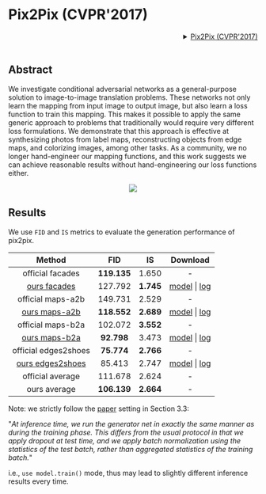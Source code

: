 # Pix2Pix (CVPR'2017)

<!-- [ALGORITHM] -->
<details>
<summary align="right"><a href="https://arxiv.org/abs/1611.07004">Pix2Pix (CVPR'2017)</a></summary>

```bibtex
@inproceedings{isola2017image,
  title={Image-to-image translation with conditional adversarial networks},
  author={Isola, Phillip and Zhu, Jun-Yan and Zhou, Tinghui and Efros, Alexei A},
  booktitle={Proceedings of the IEEE conference on computer vision and pattern recognition},
  pages={1125--1134},
  year={2017}
}
```

</details>

<br/>

## Abstract

We investigate conditional adversarial networks as a general-purpose solution to image-to-image translation problems. These networks not only learn the mapping from input image to output image, but also learn a loss function to train this mapping. This makes it possible to apply the same generic approach to problems that traditionally would require very different loss formulations. We demonstrate that this approach is effective at synthesizing photos from label maps, reconstructing objects from edge maps, and colorizing images, among other tasks. As a community, we no longer hand-engineer our mapping functions, and this work suggests we can achieve reasonable results without hand-engineering our loss functions either.

<p align="center">
  <img src="https://user-images.githubusercontent.com/12726765/144200620-8715c40b-e9eb-4f98-b8b9-cff28167655a.png" />
</p>

## Results

We use `FID` and `IS` metrics to evaluate the generation performance of pix2pix.

| Method | FID | IS  | Download |
| :----: | :-: | :-: | :------: |
| official facades | **119.135** | 1.650 | - |
| [ours facades](/configs/synthesizers/pix2pix/pix2pix_vanilla_unet_bn_1x1_80k_facades.py) | 127.792 | **1.745** | [model](https://download.openmmlab.com/mmediting/synthesizers/pix2pix/pix2pix_facades/pix2pix_vanilla_unet_bn_1x1_80k_facades_20200524-6206de67.pth) \| [log](https://download.openmmlab.com/mmediting/synthesizers/pix2pix/pix2pix_facades/pix2pix_vanilla_unet_bn_1x1_80k_facades_20200524_185039.log.json) |
| official maps-a2b | 149.731 | 2.529 | - |
| [ours maps-a2b](/configs/synthesizers/pix2pix/pix2pix_vanilla_unet_bn_a2b_1x1_219200_maps.py) | **118.552** | **2.689** | [model](https://download.openmmlab.com/mmediting/synthesizers/pix2pix/pix2pix_maps_a2b/pix2pix_vanilla_unet_bn_a2b_1x1_219200_maps_20200524-b29c4538.pth) \| [log](https://download.openmmlab.com/mmediting/synthesizers/pix2pix/pix2pix_maps_a2b/pix2pix_vanilla_unet_bn_a2b_1x1_219200_maps_20200524_191918.log.json) |
| official maps-b2a | 102.072 | **3.552** | - |
| [ours maps-b2a](/configs/synthesizers/pix2pix/pix2pix_vanilla_unet_bn_b2a_1x1_219200_maps.py) | **92.798** | 3.473 | [model](https://download.openmmlab.com/mmediting/synthesizers/pix2pix/pix2pix_maps_b2a/pix2pix_vanilla_unet_bn_b2a_1x1_219200_maps_20200524-17882ec8.pth) \| [log](https://download.openmmlab.com/mmediting/synthesizers/pix2pix/pix2pix_maps_b2a/pix2pix_vanilla_unet_bn_b2a_1x1_219200_maps_20200524_192641.log.json) |
| official edges2shoes | **75.774** | **2.766** | - |
| [ours edges2shoes](/configs/synthesizers/pix2pix/pix2pix_vanilla_unet_bn_wo_jitter_flip_1x4_186840_edges2shoes.py) | 85.413 | 2.747 | [model](https://download.openmmlab.com/mmediting/synthesizers/pix2pix/pix2pix_edges2shoes_wo_jitter_flip/pix2pix_vanilla_unet_bn_wo_jitter_flip_1x4_186840_edges2shoes_20200524-b35fa9c0.pth) \| [log](https://download.openmmlab.com/mmediting/synthesizers/pix2pix/pix2pix_edges2shoes_wo_jitter_flip/pix2pix_vanilla_unet_bn_wo_jitter_flip_1x4_186840_edges2shoes_20200524_193117.log.json) |
| official average | 111.678 | 2.624 | - |
| ours average | **106.139** | **2.664** | - |

Note: we strictly follow the [paper](http://openaccess.thecvf.com/content_cvpr_2017/papers/Isola_Image-To-Image_Translation_With_CVPR_2017_paper.pdf) setting in Section 3.3:

"*At inference time, we run the generator net in exactly
the same manner as during the training phase. This differs
from the usual protocol in that we apply dropout at test time,
and we apply batch normalization using the statistics of
the test batch, rather than aggregated statistics of the training batch.*"

i.e., `use model.train()` mode, thus may lead to slightly different inference results every time.

